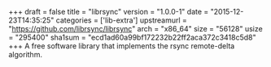 +++
draft = false
title = "librsync"
version = "1.0.0-1"
date = "2015-12-23T14:35:25"
categories = ['lib-extra']
upstreamurl = "https://github.com/librsync/librsync"
arch = "x86_64"
size = "56128"
usize = "295400"
sha1sum = "ecd1ad60a99bf172232b22ff2aca372c3418c5d8"
+++
A free software library that implements the rsync remote-delta algorithm.